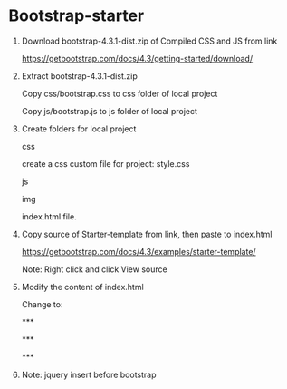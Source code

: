 # Bootstrap-starter

 1. Download bootstrap-4.3.1-dist.zip of Compiled CSS and JS from link

    https://getbootstrap.com/docs/4.3/getting-started/download/

 2. Extract bootstrap-4.3.1-dist.zip

    Copy css/bootstrap.css to css folder of local project
    
    Copy js/bootstrap.js to js folder of local project

 3. Create folders for local project

    css
    
      create a css custom file for project: style.css
      
    js
    
    img

    index.html file.

 4. Copy source of Starter-template from link, then paste to index.html

    https://getbootstrap.com/docs/4.3/examples/starter-template/

    Note: Right click and click View source

 5. Modify the content of index.html

    Change to:
    
    *** <link href="css/bootstrap.css" rel="stylesheet">
    
    *** <link href="css/style.css" rel="stylesheet">
    
    *** <script src="js/bootstrap.js" ></script>
    
6. Note: jquery insert before bootstrap

 <script src="https://code.jquery.com/jquery-3.3.1.slim.min.js"></script>
